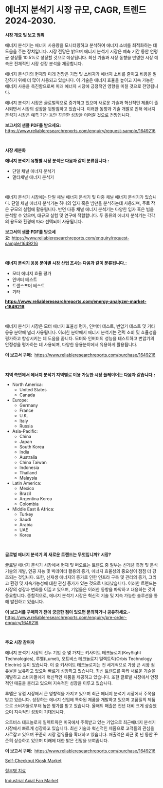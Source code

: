 <p><h1>에너지 분석기 시장 규모, CAGR, 트렌드 2024-2030.</h1></p><p><strong>시장 개요 및 보고 범위</strong></p>
<p><p>에너지 분석기는 에너지 사용량을 모니터링하고 분석하여 에너지 소비를 최적화하는 데 도움을 주는 장치입니다. 시장 전망은 밝으며 에너지 분석기 시장은 예측 기간 동안 연평균 성장률 10.5%로 성장할 것으로 예상됩니다. 최신 기술과 시장 동향을 반영한 시장 예측은 전체적인 시장 성장 분석을 제공합니다.</p><p>에너지 분석기의 현재와 미래 전망은 기업 및 소비자가 에너지 소비를 줄이고 비용을 절감하기 위해 더 많이 사용되고 있습니다. 이 기술은 에너지 효율을 높이고 지속 가능한 에너지 사용을 촉진함으로써 미래 에너지 시장에 긍정적인 영향을 미칠 것으로 전망됩니다.</p><p>에너지 분석기 시장은 글로벌적으로 증가하고 있으며 새로운 기술과 혁신적인 제품이 출시되면서 시장의 성장을 뒷받침하고 있습니다. 이러한 동향과 기술 개발로 인해 에너지 분석기 시장은 예측 기간 동안 꾸준한 성장을 이어갈 것으로 전망됩니다.</p></p>
<p><strong>보고서의 샘플 PDF를 받으세요:</strong> <a href="https://www.reliableresearchreports.com/enquiry/request-sample/1649216">https://www.reliableresearchreports.com/enquiry/request-sample/1649216</a></p>
<p>&nbsp;</p>
<p><strong>시장 세분화</strong></p>
<p><strong>에너지 분석기 유형별 시장 분석은 다음과 같이 분류됩니다.:</strong></p>
<p><ul><li>단일 채널 에너지 분석기</li><li>멀티채널 에너지 분석기</li></ul></p>
<p>&nbsp;</p>
<p><p>에너지 분석기 시장에는 단일 채널 에너지 분석기 및 다중 채널 에너지 분석기가 있습니다. 단일 채널 에너지 분석기는 하나의 입자 혹은 빔만을 분석하는데 사용되며, 주로 작은 규모의 실험에 활용됩니다. 반면 다중 채널 에너지 분석기는 다양한 입자 혹은 빔을 분석할 수 있으며, 대규모 실험 및 연구에 적합합니다. 두 종류의 에너지 분석기는 각각의 용도와 환경에 따라 선택되어 사용됩니다.</p></p>
<p><strong>보고서의 샘플 PDF를 받으세요:</strong>&nbsp;<a href="https://www.reliableresearchreports.com/enquiry/request-sample/1649216">https://www.reliableresearchreports.com/enquiry/request-sample/1649216</a></p>
<p>&nbsp;</p>
<p><strong> 에너지 분석기 응용 분야별 시장 산업 조사는 다음과 같이 분류됩니다.:</strong></p>
<p><ul><li>모터 에너지 효율 평가</li><li>인버터 테스트</li><li>트랜스포머 테스트</li><li>기타</li></ul></p>
<p><strong><a href="https://www.reliableresearchreports.com/energy-analyzer-market-r1649216">https://www.reliableresearchreports.com/energy-analyzer-market-r1649216</a></strong></p>
<p>&nbsp;</p>
<p><p>에너지 분석기 시장은 모터 에너지 효율성 평가, 인버터 테스트, 변압기 테스트 및 기타 응용 분야에 널리 사용됩니다. 이러한 분야에서 에너지 분석기는 전력 소비 및 효율성을 평가하고 향상시키는 데 도움을 줍니다. 모터와 인버터의 성능을 테스트하고 변압기의 안정성을 평가하는 데 사용되며, 다양한 응용분야에서 유용하게 활용됩니다.</p></p>
<p><strong>이 보고서 구매:</strong>&nbsp; <a href="https://www.reliableresearchreports.com/purchase/1649216">https://www.reliableresearchreports.com/purchase/1649216</a></p>
<p>&nbsp;</p>
<p><strong>지역 측면에서 에너지 분석기 지역별로 이용 가능한 시장 플레이어는 다음과 같습니다.:</strong></p>
<p><ul>
    <li>
        North America:
        <ul>
            <li>United States</li>
            <li>Canada</li>
        </ul>
    </li>
    <li>
        Europe:
        <ul>
            <li>Germany</li>
            <li>France</li>
            <li>U.K.</li>
            <li>Italy</li>
            <li>Russia</li>
        </ul>
    </li>
    <li>
        Asia-Pacific:
        <ul>
            <li>China</li>
            <li>Japan</li>
            <li>South Korea</li>
            <li>India</li>
            <li>Australia</li>
            <li>China Taiwan</li>
            <li>Indonesia</li>
            <li>Thailand</li>
            <li>Malaysia</li>
        </ul>
    </li>
    <li>
        Latin America:
        <ul>
            <li>Mexico</li>
            <li>Brazil</li>
            <li>Argentina Korea</li>
            <li>Colombia</li>
        </ul>
    </li>
    <li>
        Middle East & Africa:
        <ul>
            <li>Turkey</li>
            <li>Saudi</li>
            <li>Arabia</li>
            <li>UAE</li>
            <li>Korea</li>
        </ul>
    </li>
    </ul></p>
<p>&nbsp;</p>
<p><strong>글로벌 에너지 분석기 의 새로운 트렌드는 무엇입니까? 시장?</strong></p>
<p><p>글로벌 에너지 분석기 시장에서 현재 및 떠오르는 트렌드 중 일부는 신개념 측정 및 분석 기술의 개발, 인공 지능 및 빅데이터 활용의 증가, 에너지 효율성의 중요성이 점점 더 강조되는 것입니다. 또한, 신재생 에너지의 증가로 인한 인프라 구축 및 관리의 증가, 그리고 환경 및 지속가능성에 대한 관심 증가가 있는 것으로 나타났습니다. 이러한 트렌드는 시장의 성장과 변화를 이끌고 있으며, 기업들은 이러한 동향을 파악하고 대응하는 것이 중요합니다.  종합적으로, 에너지 분석기 시장은 혁신적 기술 및 지속 가능한 솔루션을 통해 발전하고 있습니다.</p></p>
<p><strong>이 보고서를 구매하기 전에 궁금한 점이 있으면 문의하거나 공유하세요.</strong>- <a href="https://www.reliableresearchreports.com/enquiry/pre-order-enquiry/1649216">https://www.reliableresearchreports.com/enquiry/pre-order-enquiry/1649216</a></p>
<p>&nbsp;</p>
<p><strong>주요 시장 참여자</strong></p>
<p><p>에너지 분석기 시장의 선두 기업 중 몇 가지는 키사이트 테크놀로지(KeySight Technologies), 루멜(Lumel), 오트비스 테크놀로지 일렉트릭(Orbis Technology Electric) 등이 있습니다. 이 중 키사이트 테크놀로지는 전 세계적으로 가장 큰 시장 점유율을 보유하고 있으며 빠르게 성장하고 있습니다. 최신 트렌드를 따라 새로운 기술을 개발하고 소비자들에게 혁신적인 제품을 제공하고 있습니다. 또한 글로벌 시장에서 안정적인 매출을 올리고 있으며 지속적인 성장을 이루고 있습니다.</p><p>루멜은 유럽 시장에서 큰 영향력을 가지고 있으며 최근 에너지 분석기 시장에서 주목을 받고 있습니다. 성장하는 에너지 산업에 특화된 제품을 개발하고 있으며 고품질의 제품으로 소비자들로부터 높은 평가를 받고 있습니다. 올해의 매출은 전년 대비 크게 상승했으며 지속적인 성장이 기대됩니다.</p><p>오트비스 테크놀로지 일렉트릭은 미국에서 주목받고 있는 기업으로 최근에너지 분석기 시장에서 빠르게 성장하고 있습니다. 최신 기술과 혁신적인 제품으로 고객들의 관심을 사로잡고 있으며 꾸준히 시장 점유율을 확대하고 있습니다. 매출액은 최근 몇 년 동안 꾸준히 상승하고 있으며 미래에 대한 밝은 전망을 보여줍니다.</p></p>
<p><strong>이 보고서 구매:</strong>&nbsp;&nbsp;<a href="https://www.reliableresearchreports.com/purchase/1649216">https://www.reliableresearchreports.com/purchase/1649216</a></p>
<p><p><a href="https://simplistic-meeting-7ee.notion.site/Decoding-Self-Checkout-Kiosk-Market-Metrics-Market-Share-Trends-and-Growth-Patterns-8100f7b3790d40f2a5beeaa5ced57d42">Self-Checkout Kiosk Market</a></p><p><a href="https://medium.com/@cloydrenner/%ED%97%A4%EB%AA%A8%ED%95%84%EB%A6%AC%EC%95%84-%EC%B9%98%EB%A3%8C-%EC%8B%9C%EC%9E%A5-%EA%B7%9C%EB%AA%A8-%EB%B0%8F-%EC%8B%9C%EC%9E%A5-%EB%8F%99%ED%96%A5-%EC%99%84%EC%A0%84%ED%95%9C-%EC%82%B0%EC%97%85-%EA%B0%9C%EC%9A%94-2024%EB%85%84%EB%B6%80%ED%84%B0-2031%EB%85%84%EA%B9%8C%EC%A7%80-25c7e5ac6822">혈우병 치료</a></p><p><a href="https://github.com/WillieWoodard/Market-Research-Report-List-4/blob/main/industrial-axial-fan-market.md">Industrial Axial Fan Market</a></p></p>